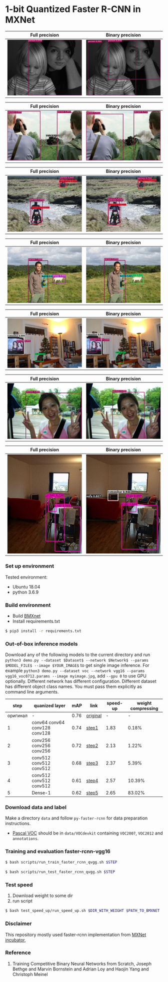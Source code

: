 # 1-bit Quantized Faster R-CNN in MXNet
Full precision          |  Binary precision
:-------------------------:|:-------------------------:
![](resources/images/000969_fp.jpg)  |  ![](resources/images/000969_bp.jpg)

Full precision          |  Binary precision
:-------------------------:|:-------------------------:
![](resources/images/002728_fp.jpg)  |  ![](resources/images/002728_bp.jpg)

Full precision          |  Binary precision
:-------------------------:|:-------------------------:
![](resources/images/002739_fp.jpg)  |  ![](resources/images/002739_bp.jpg)

Full precision          |  Binary precision
:-------------------------:|:-------------------------:
![](resources/images/004072_fp.jpg)  |  ![](resources/images/004072_bp.jpg)

Full precision          |  Binary precision
:-------------------------:|:-------------------------:
![](resources/images/005255_fp.jpg)  |  ![](resources/images/005255_bp.jpg)

Full precision          |  Binary precision
:-------------------------:|:-------------------------:
![](resources/images/008276_fp.jpg)  |  ![](resources/images/008276_bp.jpg)

Full precision          |  Binary precision
:-------------------------:|:-------------------------:
![](resources/images/009486_fp.jpg)  |  ![](resources/images/009486_bp.jpg)

### Set up environment
Tested environment:
* Ubuntu 18.04
* python 3.6.9
 
### Build environment
* Build [BMXnet](https://github.com/SKutukov/BMXNet-v2)
* Install requirements.txt
```bash
$ pip3 install -r requirements.txt
```

### Out-of-box inference models
Download any of the following models to the current directory and run `python3 demo.py --dataset $Dataset$ --network $Network$ --params $MODEL_FILE$ --image $YOUR_IMAGE$` to get single image inference.
For example `python3 demo.py --dataset voc --network vgg16 --params vgg16_voc0712.params --image myimage.jpg`, add `--gpu 0` to use GPU optionally.
Different network has different configuration. Different dataset has different object class names. You must pass them explicitly as command line arguments.

| step     | quanized layer                | mAP  | link                                         | speed-up | weight compressing |
|----------|-------------------------------|------|----------------------------------------------|----------|--------------------|
| оригинал | -                             | 0.76 | [original](https://yadi.sk/d/I9WiDe8fknLI2w) |     -    |          -         |
| 1        | conv64 conv64 conv128 conv128 | 0.74 | [step1](https://yadi.sk/d/NV4lQ5wp_8L4-w)    |   1.83   |        0.18%       |
| 2        | conv256 conv256 conv256       | 0.72 | [step2](https://yadi.sk/d/FyeOkkVCVI4K2A)    |   2.13   |        1.22%       |
| 3        | conv512 conv512 conv512       | 0.68 | [step3](https://yadi.sk/d/BRl7WgOAa2hTTQ)    |   2.37   |        5.39%       |
| 4        | conv512 conv512 conv512       | 0.61 | [step4](https://yadi.sk/d/1aqjy9x0a6K0NA)    |   2.57   |       10.39%       |
| 5        | Dense-1                       | 0.62 | [step5](https://yadi.sk/d/cA08mht_ycjq0A)    |   2.65   |       83.02%       |

### Download data and label
Make a directory `data` and follow `py-faster-rcnn` for data preparation instructions.
* [Pascal VOC](http://host.robots.ox.ac.uk/pascal/VOC/) should be in `data/VOCdevkit` containing `VOC2007`, `VOC2012` and `annotations`.

### Training and evaluation faster-rcnn-vgg16
```bash
$ bash scripts/run_train_faster_rcnn_qvgg.sh $STEP
```

```bash
$ bash scripts/run_test_faster_rcnn_qvgg.sh $STEP
```
### Test speed
1. Download weight to some dir
2.  run script
```bash
$ bash test_speed_up/run_speed_up.sh $DIR_WITH_WEIGHT $PATH_TO_BMXNET
```

### Disclaimer
This repository mostly used faster-rcnn implementation from [MXNet incubator](https://github.com/apache/incubator-mxnet),

### Reference 
1. Training Competitive Binary Neural Networks from Scratch, Joseph Bethge and Marvin Bornstein and Adrian Loy and Haojin Yang and Christoph Meinel
